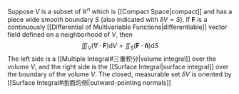  Suppose $V$ is a subset of $\mathbb{R}^n$ which is [[Compact Space|compact]] and has a piece wide smooth boundary $S$ (also indicated with $\delta V = S$). If $\boldsymbol F$ is a continuously [[Differential of Multivariable Functions|differentiable]] vector field defined on a neighborhood of $V$, then
$$
\iiint_V (\nabla\cdot \boldsymbol F) \mathrm{d}V = \iint_S (\boldsymbol F\cdot \boldsymbol {\hat{n}}) \mathrm{d}S
$$
The left side is a [[Multiple Integral#三重积分|volume integral]] over the volume $V$, and the right side is the [[Surface Integral|surface integral]] over the boundary of the volume $V$. The closed, measurable set $\delta V$ is oriented by [[Surface Integral#曲面的侧|outward-pointing normals]]
